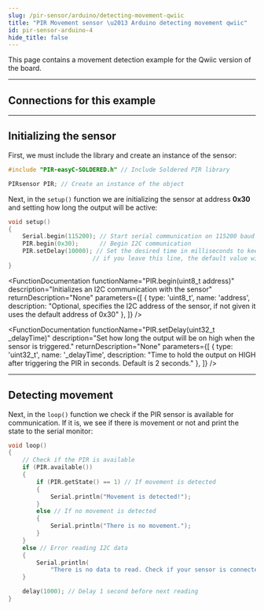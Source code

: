 ```yaml
---
slug: /pir-sensor/arduino/detecting-movement-qwiic
title: "PIR Movement sensor \u2013 Arduino detecting movement qwiic"
id: pir-sensor-arduino-4
hide_title: false
---
```

This page contains a movement detection example for the Qwiic version of the board.

---

## Connections for this example

<CenteredImage src="/img/pir-sensor/connections_qwiic.png" alt="connections" />

---

## Initializing the sensor

First, we must include the library and create an instance of the sensor:

```cpp
#include "PIR-easyC-SOLDERED.h" // Include Soldered PIR library

PIRsensor PIR; // Create an instance of the object
```

Next, in the `setup()` function we are initializing the sensor at address **0x30** and setting how long the output will be active:

```cpp
void setup()
{
    Serial.begin(115200); // Start serial communication on 115200 baud rate
    PIR.begin(0x30);      // Begin I2C communication
    PIR.setDelay(10000); // Set the desired time in milliseconds to keep the PIR output active when movement is detected -
                        // if you leave this line, the default value will be 5 seconds, which is the minimum to work properly
}
```

<FunctionDocumentation
  functionName="PIR.begin(uint8_t address)"
  description="Initializes an I2C communication with the sensor"
  returnDescription="None"
  parameters={[ 
  { type: 'uint8_t', name: 'address', description: "Optional, specifies the I2C address of the sensor, if not given it uses the default address of 0x30" },
  ]}
/>

<FunctionDocumentation
  functionName="PIR.setDelay(uint32_t _delayTime)"
  description="Set how long the output will be on high when the sensor is triggered."
  returnDescription="None"
  parameters={[ 
  { type: 'uint32_t', name: '_delayTime', description: "Time to hold the output on HIGH after triggering the PIR in seconds. Default is 2 seconds." },
  ]}
/>

---

## Detecting movement

Next, in the `loop()` function we check if the PIR sensor is available for communication. If it is, we see if there is movement or not and print the state to the serial monitor:

```cpp
void loop()
{
    // Check if the PIR is available
    if (PIR.available())
    {
        if (PIR.getState() == 1) // If movement is detected
        {
            Serial.println("Movement is detected!");
        }
        else // If no movement is detected
        {
            Serial.println("There is no movement.");
        }
    }
    else // Error reading I2C data
    {
        Serial.println(
            "There is no data to read. Check if your sensor is connected or if you used the wrong I2C address.");
    }

    delay(1000); // Delay 1 second before next reading
}
```

<CenteredImage src="/img/pir-sensor/output_qwiic.png" alt="Motion detection on serial monitor" caption="Motion detection on serial monitor" width="80%" />

<FunctionDocumentation
  functionName="PIR.available()"
  description="The function checks if the PIR is available."
  returnDescription="Boolean value, True if it is available, False if not"
  parameters={[]}
/>

<FunctionDocumentation
  functionName="PIR.getState()"
  description="The function checks the state of the PIR sensor."
  returnDescription="Boolean value, True if motion was detected, False if not"
  parameters={[]}
/>